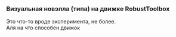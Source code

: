### Визуальная новэлла (типа) на движке RobustToolbox 
Это что-то вроде эксперимента, не более. \
Аля на что способен движок
